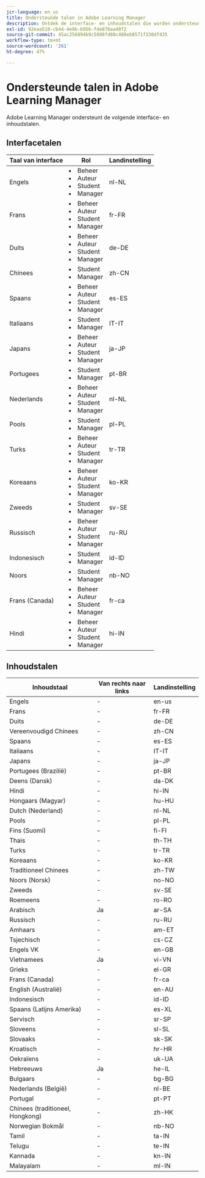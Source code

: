 ```yaml
---
jcr-language: en_us
title: Ondersteunde talen in Adobe Learning Manager
description: Ontdek de interface- en inhoudstalen die worden ondersteund in Adobe Learning Manager (ALM)
exl-id: 92eaa510-cb44-4e9b-b956-fde876aa48f2
source-git-commit: 45ac256894b9c5808fd80c488eb8571f330df435
workflow-type: tm+mt
source-wordcount: '261'
ht-degree: 47%

---
```


# Ondersteunde talen in Adobe Learning Manager

Adobe Learning Manager ondersteunt de volgende interface- en inhoudstalen.

## Interfacetalen

| Taal van interface | Rol | Landinstelling |
|---|---|---|
| Engels | <li>Beheer</li><li>Auteur</li><li>Student</li><li>Manager</li> | nl-NL |
| Frans | <li>Beheer</li><li>Auteur</li><li>Student</li><li>Manager</li> | fr-FR |
| Duits | <li>Beheer</li><li>Auteur</li><li>Student</li><li>Manager</li> | de-DE |
| Chinees | <li>Student</li><li>Manager</li> | zh-CN |
| Spaans | <li>Beheer</li><li>Auteur</li><li>Student</li><li>Manager</li> | es-ES |
| Italiaans | <li>Student</li><li>Manager</li> | IT-IT |
| Japans | <li>Beheer</li><li>Auteur</li><li>Student</li><li>Manager</li> | ja-JP |
| Portugees | <li>Student</li><li>Manager</li> | pt-BR |
| Nederlands | <li>Beheer</li><li>Auteur</li><li>Student</li><li>Manager</li> | nl-NL |
| Pools | <li>Student</li><li>Manager</li> | pl-PL |
| Turks | <li>Beheer</li><li>Auteur</li><li>Student</li><li>Manager</li> | tr-TR |
| Koreaans | <li>Beheer</li><li>Auteur</li><li>Student</li><li>Manager</li> | ko-KR |
| Zweeds | <li>Student</li><li>Manager</li> | sv-SE |
| Russisch | <li>Beheer</li><li>Auteur</li><li>Student</li><li>Manager</li> | ru-RU |
| Indonesisch | <li>Student</li><li>Manager</li> | id-ID |
| Noors | <li>Student</li><li>Manager</li> | nb-NO |
| Frans (Canada) | <li>Beheer</li><li>Auteur</li><li>Student</li><li>Manager</li> | fr-ca |
| Hindi | <li>Beheer</li><li>Auteur</li><li>Student</li><li>Manager</li> | hi-IN |

## Inhoudstalen

| Inhoudstaal | Van rechts naar links | Landinstelling |
|---|---|---|
| Engels | - | en-us |
| Frans | - | fr-FR |
| Duits | - | de-DE |
| Vereenvoudigd Chinees | - | zh-CN |
| Spaans | - | es-ES |
| Italiaans | - | IT-IT |
| Japans | - | ja-JP |
| Portugees (Brazilië) | - | pt-BR |
| Deens (Dansk) | - | da-DK |
| Hindi | - | hi-IN |
| Hongaars (Magyar) | - | hu-HU |
| Dutch (Nederland) | - | nl-NL |
| Pools | - | pl-PL |
| Fins (Suomi) | - | fi-FI |
| Thais | - | th-TH |
| Turks | - | tr-TR |
| Koreaans | - | ko-KR |
| Traditioneel Chinees | - | zh-TW |
| Noors (Norsk) | - | no-NO |
| Zweeds | - | sv-SE |
| Roemeens | - | ro-RO |
| Arabisch | Ja | ar-SA |
| Russisch | - | ru-RU |
| Amhaars | - | am-ET |
| Tsjechisch | - | cs-CZ |
| Engels VK | - | en-GB |
| Vietnamees | Ja | vi-VN |
| Grieks | - | el-GR |
| Frans (Canada) | - | fr-ca |
| English (Australië) | - | en-AU |
| Indonesisch | - | id-ID |
| Spaans (Latijns Amerika) | - | es-XL |
| Servisch | - | sr-SP |
| Sloveens | - | sl-SL |
| Slovaaks | - | sk-SK |
| Kroatisch | - | hr-HR |
| Oekraïens | - | uk-UA |
| Hebreeuws | Ja | he-IL |
| Bulgaars | - | bg-BG |
| Nederlands (België) | - | nl-BE |
| Portugal | - | pt-PT |
| Chinees (traditioneel, Hongkong) | - | zh-HK |
| Norwegian Bokmål | - | nb-NO |
| Tamil | - | ta-IN |
| Telugu | - | te-IN |
| Kannada | - | kn-IN |
| Malayalam | - | ml-IN |

